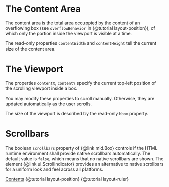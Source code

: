 # The Content Area

The content area is the total area occuppied by the content of an overflowing box
(see `overflowBehavior` in {@tutorial layout-position}), of which
only the portion inside the viewport is visible at a time.

The read-only properties `contentWidth` and `contentHeight` tell the current
size of the content area.

# The Viewport

The properties `contentX`, `contentY` specify the current top-left position of the
scrolling viewport inside a box.

You may modify these properties to scroll manually. Otherwise, they
are updated automatically as the user scrolls.

The size of the viewport is described by the read-only `bbox` property.

# Scrollbars

The boolean `scrollbars` property of {@link mid.Box} controls if the HTML runtime
environment shall provide native scrollbars automatically. The default value is `false`,
which means that no native scrollbars are shown. The element {@link ui.ScrollIndicator}
provides an alternative to native scrollbars for a uniform look and feel across all
platforms.

<div class="navstrip">
<span class="go-home"><a href="index.html">Contents</a></span>
<span class="go-previous">{@tutorial layout-position}</span>
<span class="go-next">{@tutorial layout-ruler}</span>
</div>
